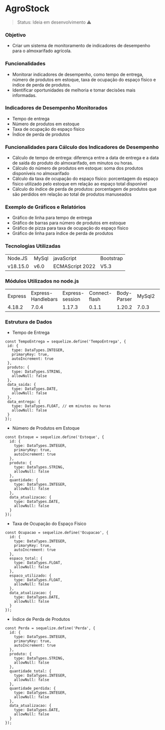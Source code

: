 <h1>AgroStock</h1>

> Status: Ideia em desenvolvimento ⚠️

### Objetivo
* Criar um sistema de monitoramento de indicadores de desempenho para o almoxarifado agrícola.

### Funcionalidades
* Monitorar indicadores de desempenho, como tempo de entrega, número de produtos em estoque, taxa de ocupação do espaço físico e índice de perda de produtos.
* Identificar oportunidades de melhoria e tomar decisões mais informadas.

### Indicadores de Desempenho Monitorados
* Tempo de entrega
* Número de produtos em estoque
* Taxa de ocupação do espaço físico
* Índice de perda de produtos

### Funcionalidades para Cálculo dos Indicadores de Desempenho
* Cálculo de tempo de entrega: diferença entre a data de entrega e a data de saída do produto do almoxarifado, em minutos ou horas.
* Cálculo do número de produtos em estoque: soma dos produtos disponíveis no almoxarifado
* Cálculo da taxa de ocupação do espaço físico: porcentagem do espaço físico utilizado pelo estoque em relação ao espaço total disponível
* Cálculo do índice de perda de produtos: porcentagem de produtos que são perdidos em relação ao total de produtos manuseados

### Exemplo de Gráficos e Relatórios
* Gráfico de linha para tempo de entrega
* Gráfico de barras para número de produtos em estoque
* Gráfico de pizza para taxa de ocupação do espaço físico
* Gráfico de linha para índice de perda de produtos

### Tecnologias Utilizadas
<table> 
  
<tr>
<td>Node.JS </td>
<td> MySql </td>
<td>javaScript </td>
<td>Bootstrap</td>
</tr>
  
<tr>
<td>v18.15.0</td>
<td>v6.0</td>
<td>ECMAScript 2022</td>
<td>V5.3</td>
</tr>
  
</table>

### Módulos Utilizados no node.js
<table> 
  
<tr>
<td>Express</td>
<td>Express-Handlebars</td>
<td>Express-session</td>
<td>Connect-flash</td>
<td>Body-Parser</td>
<td>MySql2</td>
<td>Swagger</td>
<td>Path</td>
</tr>
  
<tr>
<td>4.18.2</td>
<td>7.0.4</td>
<td>1.17.3</td>
<td>0.1.1</td>
<td>1.20.2</td>
<td>7.0.3</td>
<td>4.6.2</td>
<td>1.0.0</td>
</tr>
  
</table>


### Estrutura de Dados

 * Tempo de Entrega
 ~~~~Mysql
 const TempoEntrega = sequelize.define('TempoEntrega', {
  id: {
    type: DataTypes.INTEGER,
    primaryKey: true,
    autoIncrement: true
  },
  produto: {
    type: DataTypes.STRING,
    allowNull: false
  },
  data_saida: {
    type: DataTypes.DATE,
    allowNull: false
  },
  data_entrega: {
    type: DataTypes.FLOAT, // em minutos ou horas
    allowNull: false
  }
});
~~~~

* Número de Produtos em Estoque
~~~~Mysql
const Estoque = sequelize.define('Estoque', {
  id: {
    type: DataTypes.INTEGER,
    primaryKey: true,
    autoIncrement: true
  },
  produto: {
    type: DataTypes.STRING,
    allowNull: false
  },
  quantidade: {
    type: DataTypes.INTEGER,
    allowNull: false
  },
  data_atualizacao: {
    type: DataTypes.DATE,
    allowNull: false
  }
});
~~~~

* Taxa de Ocupação do Espaço Físico
~~~~Mysql
const Ocupacao = sequelize.define('Ocupacao', {
  id: {
    type: DataTypes.INTEGER,
    primaryKey: true,
    autoIncrement: true
  },
  espaco_total: {
    type: DataTypes.FLOAT,
    allowNull: false
  },
  espaco_utilizado: {
    type: DataTypes.FLOAT,
    allowNull: false
  },
  data_atualizacao: {
    type: DataTypes.DATE,
    allowNull: false
  }
});
~~~~

* Índice de Perda de Produtos
~~~~Mysql
const Perda = sequelize.define('Perda', {
  id: {
    type: DataTypes.INTEGER,
    primaryKey: true,
    autoIncrement: true
  },
  produto: {
    type: DataTypes.STRING,
    allowNull: false
  },
  quantidade_total: {
    type: DataTypes.INTEGER,
    allowNull: false
  },
  quantidade_perdida: {
    type: DataTypes.INTEGER,
    allowNull: false
  },
  data_atualizacao: {
    type: DataTypes.DATE,
    allowNull: false
  }
});
~~~~

